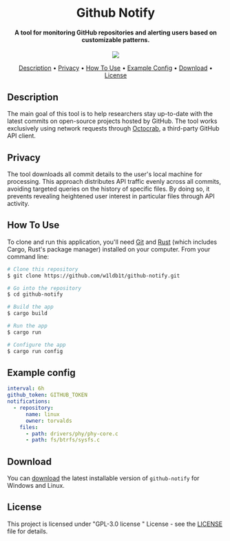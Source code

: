 
<h1 align="center">
  <br>
  Github Notify
  <br>
</h1>

<h4 align="center">A tool for monitoring GitHub repositories and alerting users based on customizable patterns.</h4>

<p align="center">
  <a href="https://github.com/w1ldb1t/github-notify/actions/workflows/release.yml">
    <img src="https://github.com/w1ldb1t/github-notify/actions/workflows/release.yml/badge.svg">
  </a>
</p>

<p align="center">
  <a href="#description">Description</a> •
  <a href="#privacy">Privacy</a> •
  <a href="#how-to-use">How To Use</a> •
  <a href="#example-config">Example Config</a> •
  <a href="#download">Download</a> •
  <a href="#license">License</a>
</p>

## Description
The main goal of this tool is to help researchers stay up-to-date with the latest commits on open-source projects hosted by GitHub. The tool works exclusively using network requests through [Octocrab](https://github.com/XAMPPRocky/octocrab), a third-party GitHub API client.

## Privacy

The tool downloads all commit details to the user's local machine for processing. This approach distributes API traffic evenly across all commits, avoiding targeted queries on the history of specific files. By doing so, it prevents revealing heightened user interest in particular files through API activity.

## How To Use

To clone and run this application, you'll need [Git](https://git-scm.com/) and [Rust](https://www.rust-lang.org/) (which includes Cargo, Rust's package manager) installed on your computer. From your command line:

```bash
# Clone this repository
$ git clone https://github.com/w1ldb1t/github-notify.git

# Go into the repository
$ cd github-notify

# Build the app
$ cargo build

# Run the app
$ cargo run

# Configure the app
$ cargo run config
```

## Example config

```yaml
interval: 6h
github_token: GITHUB_TOKEN
notifications:
  - repository:
      name: linux
      owner: torvalds
    files:
      - path: drivers/phy/phy-core.c
      - path: fs/btrfs/sysfs.c
```

## Download

You can [download](https://github.com/w1ldb1t/github-notify/releases) the latest installable version of `github-notify` for Windows and Linux.

## License

This project is licensed under "GPL-3.0 license " License - see the [LICENSE](LICENSE) file for details.